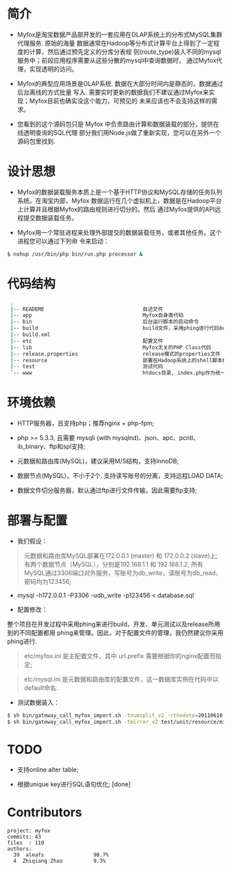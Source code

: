 # 简介 #

* Myfox是淘宝数据产品部开发的一套应用在OLAP系统上的分布式MySQL集群代理服务. 原始的海量
  数据通常在Hadoop等分布式计算平台上得到了一定程度的计算，然后通过预先定义的分库分表规
  则(route_type)装入不同的mysql服务中；前段应用程序需要从这些分散的mysql中查询数据时，
  通过Myfox代理，实现透明的访问。

* Myfox的典型应用场景是OLAP系统. 数据在大部分时间内是静态的，数据通过后台离线的方式批量
  写入. 需要实时更新的数据我们不建议通过Myfox来实现；Myfox目前也确实没这个能力，可预见的
  未来应该也不会支持这样的需求。

* 您看到的这个源码包只是 Myfox 中负责路由计算和数据装载的部分，提供在线透明查询的SQL代理
  部分我们用Node.js做了重新实现，您可以在另外一个源码包里找到.

# 设计思想 #

* Myfox的数据装载服务本质上是一个基于HTTP协议和MySQL存储的任务队列系统。在淘宝内部，Myfox
  数据运行在几个虚拟机上，数据是在Hadoop平台上计算并且根据Myfox的路由规则进行切分的。然后
  通过Myfox提供的API远程提交数据装载任务。

* Myfox用一个常驻进程来处理外部提交的数据装载任务，或者其他任务。这个进程您可以通过下列命
  令来启动：

```bash
$ nohup /usr/bin/php bin/run.php processor &
```

# 代码结构 #

```bash
 .
 |-- READEME                                自述文件
 |-- app                                    Myfox自身类代码
 |-- bin                                    后台运行脚本的启动命令
 |-- build                                  build文件，采用phing进行代码build
 |-- build.xml
 |-- etc                                    配置文件
 |-- lib                                    Myfox无关的PHP Class代码
 |-- release.properties                     release模式的properties文件
 |-- resource                               部署在Hadoop系统上的shell脚本模版
 |-- test                                   测试代码
 `-- www                                    htdocs目录, index.php作为统一入口程序
```

# 环境依赖 #

* HTTP服务器，且支持php；推荐nginx + php-fpm;

* php >= 5.3.3, 且需要 mysqli (with mysqlnd)、json、apc、pcntl、ib_binary、ftp和spl支持;

* 元数据和路由库(MySQL)，建议采用M/S结构，支持InnoDB;

* 数据节点(MySQL)，不小于2个. 支持读写账号的分离，支持远程LOAD DATA; 

* 数据文件切分服务器，默认通过ftp进行文件传输，因此需要ftp支持;

# 部署与配置 #

* 我们假设：

> 元数据和路由库MySQL部署在172.0.0.1 (master) 和 172.0.0.2 (slave)上;
> 有两个数据节点（MySQL），分别是192.168.1.1 和 192.168.1.2;
> 所有MySQL通过3306端口对外服务，写账号为db_write，读账号为db_read，密码均为123456;

* mysql -h172.0.0.1 -P3306 -udb_write -p123456 < database.sql

* 配置修改：

整个项目在开发过程中采用phing来进行build，开发、单元测试以及release所用到的不同配置都用
phing来管理。因此，对于配置文件的管理，我仍然建议你采用phing进行.

> etc/myfox.ini 是主配置文件，其中 url.prefix 需要根据你的nginx配置而指定;

> etc/mysql.ini 是元数据和路由库的配置文件，这一数据库实例在代码中以default命名.

* 测试数据装入：

```bash
$ sh bin/gateway_call_myfox_import.sh -tnumsplit_v2 -rthedate=20110610,cid=1 test/unit/resource/numsplit_import_data_file.txt
$ sh bin/gateway_call_myfox_import.sh -tmirror_v2 test/unit/resource/mirror_import_data_file.txt 1
```
# TODO #

* 支持online alter table;

* 根据unique key进行SQL语句优化; [done]

# Contributors #
```
project: myfox
commits: 43
files  : 110
authors: 
  39  aleafs                90.7%
  4  Zhiqiang Zhao          9.3%
```
